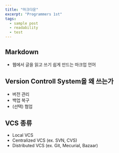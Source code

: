 ```yaml
---
title: "마크다운"
excerpt: "Programmers 1st"
tags: 
  - sample post
  - readability
  - test
---
```


## Markdown
- 웹에서 글을 읽고 쓰기 쉽게 만드는 마크업 언어

## Version Controll System을 왜 쓰는가
- 버전 관리
- 백업 복구
- (선택) 협업

## VCS 종류
- Local VCS
- Centralized VCS (ex. SVN, CVS)
- Distributed VCS (ex. Git, Mecurial, Bazaar)
